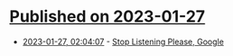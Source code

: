# [Published on 2023-01-27](index.md)

* [2023-01-27, 02:04:07](https://news.ycombinator.com/item?id=34541580) - [Stop Listening Please, Google](https://randomivysaur.bearblog.dev/googlestoplisteningpls/)
